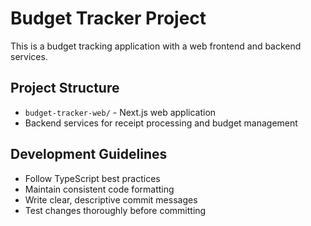 # Budget Tracker Project

This is a budget tracking application with a web frontend and backend services.

## Project Structure

- `budget-tracker-web/` - Next.js web application
- Backend services for receipt processing and budget management

## Development Guidelines

- Follow TypeScript best practices
- Maintain consistent code formatting
- Write clear, descriptive commit messages
- Test changes thoroughly before committing
